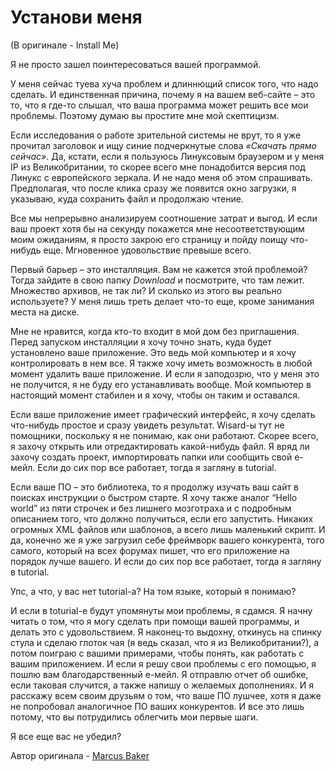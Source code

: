 # Установи меня
(В оригинале - Install Me)

Я не просто зашел поинтересоваться вашей программой.

У меня сейчас туева хуча проблем и длиннющий список того, что надо сделать. И единственная причина, почему я на вашем веб-сайте – это то, что я где-то слышал, что ваша программа может решить все мои проблемы. Поэтому думаю вы простите мне мой скептицизм.

Если исследования о работе зрительной системы не врут, то я уже прочитал заголовок и ищу синие подчеркнутые слова *«Скачать прямо сейчас»*. Да, кстати, если я пользуюсь Линуксовым браузером и у меня IP из Великобритании, то скорее всего мне понадобится версия под Линукс с европейского зеркала. И не надо меня об этом спрашивать. Предполагая, что после клика сразу же появится окно загрузки, я указываю, куда сохранить файл и продолжаю чтение.

Все мы непрерывно анализируем соотношение затрат и выгод. И если ваш проект хотя бы на секунду покажется мне несоответствующим моим ожиданиям, я просто закрою его страницу и пойду поищу что-нибудь еще. Мгновенное удовольствие превыше всего.

Первый барьер – это инсталляция. Вам не кажется этой проблемой? Тогда зайдите в свою папку *Download* и посмотрите, что там лежит. Множество архивов, не так ли? И сколько из этого вы реально используете? У меня лишь треть делает что-то еще, кроме занимания места на диске.

Мне не нравится, когда кто-то входит в мой дом без приглашения. Перед запуском инсталляции я хочу точно знать, куда будет установлено ваше приложение. Это ведь мой компьютер и я хочу контролировать в нем все. Я также хочу иметь возможность в любой момент удалить ваше приложение. И если я заподозрю, что у меня это не получится, я не буду его устанавливать вообще. Мой компьютер в настоящий момент стабилен и я хочу, чтобы он таким и оставался.

Если ваше приложение имеет графический интерфейс, я хочу сделать что-нибудь простое и сразу увидеть результат. Wisard-ы тут не помощники, поскольку я не понимаю, как они работают. Скорее всего, я захочу открыть или отредактировать какой-нибудь файл. Я вряд ли захочу создать проект, импортировать папки или сообщить свой е-мейл. Если до сих пор все работает, тогда я загляну в tutorial.

Если ваше ПО – это библиотека, то я продолжу изучать ваш сайт в поисках инструкции о быстром старте. Я хочу также аналог “Hello world” из пяти строчек и без лишнего мозготраха и с подробным описанием того, что должно получиться, если его запустить. Никаких огромных XML файлов или шаблонов, а всего лишь маленький скрипт. И да, конечно же я уже загрузил себе фреймворк вашего конкурента, того самого, который на всех форумах пишет, что его приложение на порядок лучше вашего. И если до сих пор все работает, тогда я загляну в tutorial.

Упс, а что, у вас нет tutorial-a? На том языке, который я понимаю?

И если в toturial-e будут упомянуты мои проблемы, я сдамся. Я начну читать о том, что я могу сделать при помощи вашей программы, и делать это с удовольствием. Я наконец-то выдохну, откинусь на спинку стула и сделаю глоток чая (я ведь сказал, что я из Великобритании?), а потом поиграю с вашими примерами, чтобы понять, как работать с вашим приложением. И если я решу свои проблемы с его помощью, я пошлю вам благодарственный е-мейл. Я отправлю отчет об ошибке, если таковая случится, а также напишу о желаемых дополнениях. И я расскажу всем своим друзьям о том, что ваше ПО лушчее, хотя я даже не попробовал аналогичное ПО ваших конкурентов. И все это лишь потому, что вы потрудились облегчить мои первые шаги.

Я все еще вас не убедил?

Автор оригинала - [Marcus Baker](http://programmer.97things.oreilly.com/wiki/index.php/Marcus_Baker)

